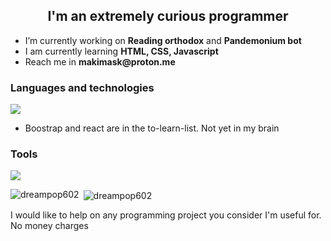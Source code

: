 <h2 align="center">I'm an extremely curious programmer</h2>
<ul>
      <li>I’m currently working on <b>Reading orthodox</b> and <b>Pandemonium bot</b></li>
      <li>I am currently learning <b>HTML, CSS, Javascript</b></li>
      <li>Reach me in <b>makimask@proton.me</b></li>
</ul>


<h3 align="left">Languages and technologies</h3>
<p align="left">
      <img src="https://skillicons.dev/icons?i=html,css,js,git,github,linux,npm,bootstrap,react" />
</p>
 <ul>
       <li>Boostrap and react are in the to-learn-list. Not yet in my brain</li>
 </ul>  

<h3 align="left">Tools</h3>
<p align="left">
      <img src="https://skillicons.dev/icons?i=vscode,arch,windows,discord," />
</p>


<p><img align="left" src="https://github-readme-stats.vercel.app/api/top-langs?username=dreampop602&show_icons=true&locale=en&layout=compact" alt="dreampop602" /></p>

<p>&nbsp;<img align="center" src="https://github-readme-stats.vercel.app/api?username=dreampop602&show_icons=true&locale=en" alt="dreampop602" /></p>
<p>I would like to help on any programming project you consider I'm useful for. No money charges</p>
